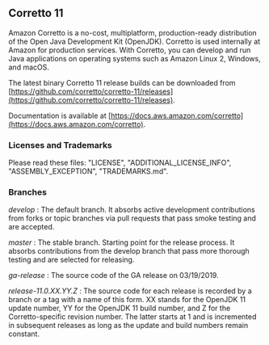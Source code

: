 ## Corretto 11

Amazon Corretto is a no-cost, multiplatform,
production-ready distribution of the Open Java Development Kit (OpenJDK).
Corretto is used internally at Amazon for production services.
With Corretto, you can develop and run Java applications
on operating systems such as Amazon Linux 2, Windows, and macOS.

The latest binary Corretto 11 release builds can be downloaded from [https://github.com/corretto/corretto-11/releases](https://github.com/corretto/corretto-11/releases).

Documentation is available at [https://docs.aws.amazon.com/corretto](https://docs.aws.amazon.com/corretto).

### Licenses and Trademarks

Please read these files: "LICENSE", "ADDITIONAL_LICENSE_INFO", "ASSEMBLY_EXCEPTION", "TRADEMARKS.md".

### Branches

_develop_
: The default branch. It absorbs active development contributions from forks or topic branches via pull requests that pass smoke testing and are accepted.

_master_
: The stable branch. Starting point for the release process. It absorbs contributions from the develop branch that pass more thorough testing and are selected for releasing.

_ga-release_
: The source code of the GA release on 03/19/2019.

_release-11.0.XX.YY.Z_
: The source code for each release is recorded by a branch or a tag with a name of this form. XX stands for the OpenJDK 11 update number, YY for the OpenJDK 11 build number, and Z for the Corretto-specific revision number. The latter starts at 1 and is incremented in subsequent releases as long as the update and build numbers remain constant.
